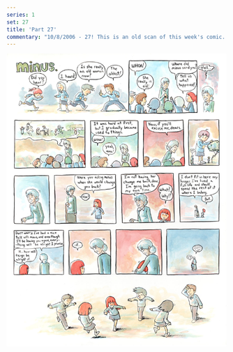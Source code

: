 ```yaml
---
series: 1
set: 27
title: 'Part 27'
commentary: "10/8/2006 - 27! This is an old scan of this week's comic. It gave me more trouble than it should have, but I touched it up a bit and will put up a new scan of it tonight. edit: ok I put up the slightly slightly different one which is different(slightly). <p>IN NEWS: I'm trying to get a larger scanner so that I don't have to piece these strips together from 4 parts and wipe out any of the light shading. As soon as that happens I'll rescan the last two months worth of comics and hopefully they will look slightly better.In the very least the grey patches in the middle will disappear. Unless the scanner sucks. And it just might because it costs 1/10 of every other one its size.  But I am optimistic!<p>Also: <a href=\"https://web.archive.org/web/20060619221925/http://surlyben.com/?cat=1\" target=\"_blank\">here is a fun short comic</a>."
---
```


![](../../../../assets/minus/part-27/minus27.jpg)
